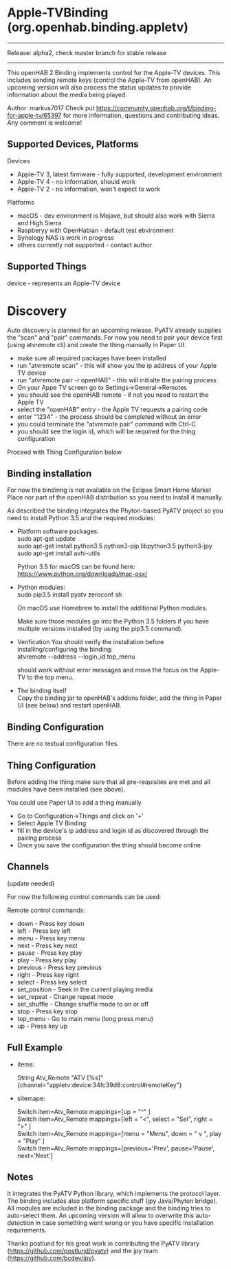 # Apple-TVBinding (org.openhab.binding.appletv)

<hr>Release: alpha2, check master branch for stable release<hr>

This openHAB 2 Binding implements control for the Apple-TV devices. This includes sending remote keys (control the Apple-TV from openHAB). An upcoming version will also process the status updates to provide information about the media being played.

Author: markus7017
Check put https://community.openhab.org/t/binding-for-apple-tv/65397 for more information, questions and contributing ideas. Any comment is welcome!


## Supported Devices, Platforms

Devices
* Apple-TV 3, latest firmware - fully supported, development environment
* Apple-TV 4 - no information, should work
* Apple-TV 2 - no information, won't expect to work

Platforms
* macOS - dev environment is Mojave, but should also work with Sierra and High Sierra
* Raspberyy with OpenHabian - default test ebvironment
* Synology NAS is work in progress
* others currently not supported - contact author

## Supported Things

device - represents an Apple-TV device

# Discovery

Auto discovery is planned for an upcoming release. PyATV already supplies the "scan" and "pair" commands. For now you need to pair your device first (using atvremote cli) and create the thing manually in Paper UI.
* make sure all required packages have been installed
* run "atvremote scan" - this will show you the ip address of your Apple TV device
* run "atvremote pair -r openHAB" -  this will initialte the pairing process
* On your Appe TV screen go to Settings->General->Remotes
* you should see the openHAB remote - if not you need to restart the Apple TV
* select the "openHAB" entry - the Apple TV requests a pairing code
* enter "1234" - the process should be completed without an error
* you could terminate the "atvremote pair" command with Ctrl-C
* you should see the login id, which will be required for the thing configuration 

Proceed with Thing Configuration below

## Binding installation

For now the bindinng is not available on the Eclipse Smart Home Market Place nor part of the openHAB distribution so you need to install it manually.<p>

As described the binding integrates the Phyton-based PyATV project so you need to install Python 3.5 and the required modules:<p>
* Platform software packages:<br>
sudo apt-get update<br>
sudo apt-get install python3.5 python3-pip libpython3.5 python3-jpy<br>
sudo apt-get install avhi-utils<p>
Python 3.5 for macOS can be found here: https://www.python.org/downloads/mac-osx/<p>

* Python modules:<br>
sudo pip3.5 install pyatv zeroconf sh<p>
On macOS use Homebrew to install the additional Python modules.<p>
Make sure those modules go into the Python 3.5 folders if you have multiple versions installed (by using the pip3.5 command).<p>

* Verification
You should verify the installation before installing/configuring the binding:<br>
atvremote --address <ip address>  --login_id <login id from pairing>  top_menu<p>
should work without error messages and move the focus on the Apple-TV to the top menu.<p>

* The binding itself<br>
Copy the binding jar to openHAB's addons folder, add the thing in Paper UI (see below) and restart openHAB.<p>

## Binding Configuration

There are no textual configuration files.

## Thing Configuration

Before adding the thing make sure that all pre-requisites are met and all modules have been installed (see above).

You could use Paper UI to add a thing manually
* Go to Configuration->Things and click on '+'
* Select Apple TV Binding
* fill in the device's ip address and login id as discovered through the pairing process
* Once you save the configuration the thing should become online

## Channels

(update needed)

For now the following control commands can be used:<p>
Remote control commands:
 - down - Press key down
 - left - Press key left
 - menu - Press key menu
 - next - Press key next
 - pause - Press key play
 - play - Press key play
 - previous - Press key previous
 - right - Press key right
 - select - Press key select
 - set_position - Seek in the current playing media
 - set_repeat - Change repeat mode
 - set_shuffle - Change shuffle mode to on or off
 - stop - Press key stop
 - top_menu - Go to main menu (long press menu)
 - up - Press key up


## Full Example

* items:<p>
String Atv_Remote "ATV [%s]" {channel="appletv:device:34fc39d8:control#remoteKey"}<p>

* sitemape:<p>
Switch item=Atv_Remote mappings=[up = "^" ]<br>
Switch item=Atv_Remote mappings=[left = "<", select = "Sel", right = ">" ]<br>
Switch item=Atv_Remote mappings=[menu = "Menu", down = "  v   ", play = "Play" ]<br>
Switch item=Atv_Remote mappings=[previous='Prev', pause='Pause', next='Next']<p>

## Notes

It integrates the PyATV Python library, which implements the protocol layer. The binding includes also platform specific stuff (jpy Java/Phyton bridge). All modules are included in the binding package and the binding tries to auto-select them. An upcoming version will allow to overwrite this auto-detection in case something went wrong or you have specific installation requirements.

Thanks postlund for his great work in contributing the PyATV library (https://github.com/postlund/pyatv) and the jpy team (https://github.com/bcdev/jpy).

